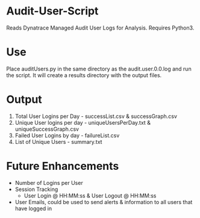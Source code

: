 # Audit-User-Script
Reads Dynatrace Managed Audit User Logs for Analysis. Requires Python3.

#	Use 
Place auditUsers.py in the same directory as the audit.user.0.0.log and run the script. It will create a results directory with the output files. 

# Output
1. Total User Logins per Day - successList.csv & successGraph.csv
2. Unique User logins per day - uniqueUsersPerDay.txt & uniqueSuccessGraph.csv
3. Failed User Logins by day - failureList.csv
4. List of Unique Users - summary.txt

# Future Enhancements
- Number of Logins per User
- Session Tracking
   - User Login @ HH:MM:ss & User Logout @ HH:MM:ss
- User Emails, could be used to send alerts & information to all users that have logged in
